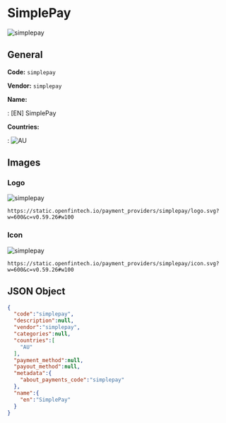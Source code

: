 
# SimplePay 
![simplepay](https://static.openfintech.io/payment_providers/simplepay/logo.svg?w=600&c=v0.59.26#w100)  

## General 
 
**Code:** `simplepay` 
 
**Vendor:** `simplepay` 
 
**Name:**  
 
:	[EN] SimplePay  
 
**Countries:**  
 
:	![AU](https://cdnjs.cloudflare.com/ajax/libs/flag-icon-css/3.3.0/flags/4x3/au.svg#w24)  

## Images 

### Logo 
 
![simplepay](https://static.openfintech.io/payment_providers/simplepay/logo.svg?w=600&c=v0.59.26#w100)  

```
https://static.openfintech.io/payment_providers/simplepay/logo.svg?w=600&c=v0.59.26#w100
```  

### Icon 
 
![simplepay](https://static.openfintech.io/payment_providers/simplepay/icon.svg?w=600&c=v0.59.26#w100)  

```
https://static.openfintech.io/payment_providers/simplepay/icon.svg?w=600&c=v0.59.26#w100
```  

## JSON Object 

```json
{
  "code":"simplepay",
  "description":null,
  "vendor":"simplepay",
  "categories":null,
  "countries":[
    "AU"
  ],
  "payment_method":null,
  "payout_method":null,
  "metadata":{
    "about_payments_code":"simplepay"
  },
  "name":{
    "en":"SimplePay"
  }
}
```  
